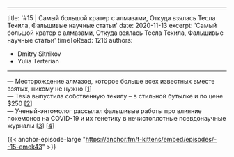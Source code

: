
---
title: '#15 | Самый большой кратер с алмазами, Откуда взялась Тесла Текила, Фальшивые научные статьи'
date: 2020-11-13
excerpt: 'Самый большой кратер с алмазами, Откуда взялась Тесла Текила, Фальшивые научные статьи'
timeToRead: 1216
authors:
  - Dmitry Sitnikov
  - Yulia Terterian
---

— Месторождение алмазов, которое больше всех известных вместе взятых, никому не нужно [[1](https://ru.wikipedia.org/wiki/Попигай_(кратер))]<br/>
— Tesla выпустила собственную текилу – в стильной бутылке и по цене $250 [[2](https://esquire.ru/articles/220333-teslakila-tesla-nachala-vypuskat-sobstvennuyu-tekilu-stoimostyu-pochti-20-tysyach-rubley-za-butylku/)]<br/>
— Ученый-энтомолог рассылал фальшивые работы про влияние покемонов на COVID-19 и их генетику в нечистоплотные псевдонаучные журналы [[3](https://www.the-scientist.com/critic-at-large/opinion-using-pokmon-to-detect-scientific-misinformation-68098)] [[4](https://predatoryjournals.com/journals/)]

{{< anchor-episode-large "https://anchor.fm/t-kittens/embed/episodes/--15-emek43" >}}
